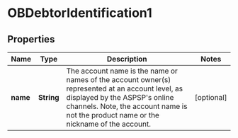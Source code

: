 # OBDebtorIdentification1

## Properties
Name | Type | Description | Notes
------------ | ------------- | ------------- | -------------
**name** | **String** | The account name is the name or names of the account owner(s) represented at an account level, as displayed by the ASPSP&#x27;s online channels. Note, the account name is not the product name or the nickname of the account. |  [optional]
